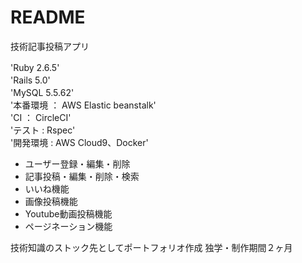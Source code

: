 # README

技術記事投稿アプリ

'Ruby 2.6.5'　<br>
'Rails 5.0'　<br>
'MySQL 5.5.62'　<br>
'本番環境 ： AWS Elastic beanstalk'　<br>
'CI ： CircleCI'　<br>
'テスト : Rspec'　<br>
'開発環境 : AWS Cloud9、Docker'　<br>

<ul>
 <li>ユーザー登録・編集・削除
 <li>記事投稿・編集・削除・検索
 <li>いいね機能
 <li>画像投稿機能
 <li>Youtube動画投稿機能
 <li>ページネーション機能
</ul>

技術知識のストック先としてポートフォリオ作成
独学・制作期間２ヶ月
